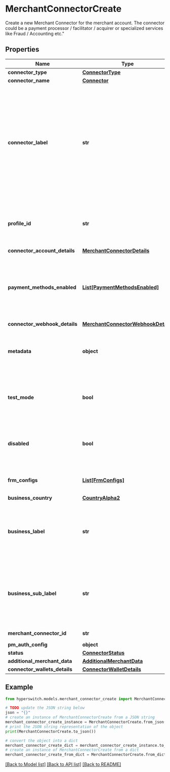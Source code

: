 # MerchantConnectorCreate

Create a new Merchant Connector for the merchant account. The connector could be a payment processor / facilitator / acquirer or specialized services like Fraud / Accounting etc.\"

## Properties

Name | Type | Description | Notes
------------ | ------------- | ------------- | -------------
**connector_type** | [**ConnectorType**](ConnectorType.md) |  | 
**connector_name** | [**Connector**](Connector.md) |  | 
**connector_label** | **str** | This is an unique label you can generate and pass in order to identify this connector account on your Hyperswitch dashboard and reports. Eg: if your profile label is &#x60;default&#x60;, connector label can be &#x60;stripe_default&#x60; | [optional] 
**profile_id** | **str** | Identifier for the profile, if not provided default will be chosen from merchant account | [optional] 
**connector_account_details** | [**MerchantConnectorDetails**](MerchantConnectorDetails.md) |  | [optional] 
**payment_methods_enabled** | [**List[PaymentMethodsEnabled]**](PaymentMethodsEnabled.md) | An object containing the details about the payment methods that need to be enabled under this merchant connector account | [optional] 
**connector_webhook_details** | [**MerchantConnectorWebhookDetails**](MerchantConnectorWebhookDetails.md) |  | [optional] 
**metadata** | **object** | Metadata is useful for storing additional, unstructured information on an object. | [optional] 
**test_mode** | **bool** | A boolean value to indicate if the connector is in Test mode. By default, its value is false. | [optional] [default to False]
**disabled** | **bool** | A boolean value to indicate if the connector is disabled. By default, its value is false. | [optional] [default to False]
**frm_configs** | [**List[FrmConfigs]**](FrmConfigs.md) | Contains the frm configs for the merchant connector | [optional] 
**business_country** | [**CountryAlpha2**](CountryAlpha2.md) |  | [optional] 
**business_label** | **str** | The business label to which the connector account is attached. To be deprecated soon. Use the &#39;profile_id&#39; instead | [optional] 
**business_sub_label** | **str** | The business sublabel to which the connector account is attached. To be deprecated soon. Use the &#39;profile_id&#39; instead | [optional] 
**merchant_connector_id** | **str** | Unique ID of the connector | [optional] 
**pm_auth_config** | **object** |  | [optional] 
**status** | [**ConnectorStatus**](ConnectorStatus.md) |  | [optional] 
**additional_merchant_data** | [**AdditionalMerchantData**](AdditionalMerchantData.md) |  | [optional] 
**connector_wallets_details** | [**ConnectorWalletDetails**](ConnectorWalletDetails.md) |  | [optional] 

## Example

```python
from hyperswitch.models.merchant_connector_create import MerchantConnectorCreate

# TODO update the JSON string below
json = "{}"
# create an instance of MerchantConnectorCreate from a JSON string
merchant_connector_create_instance = MerchantConnectorCreate.from_json(json)
# print the JSON string representation of the object
print(MerchantConnectorCreate.to_json())

# convert the object into a dict
merchant_connector_create_dict = merchant_connector_create_instance.to_dict()
# create an instance of MerchantConnectorCreate from a dict
merchant_connector_create_from_dict = MerchantConnectorCreate.from_dict(merchant_connector_create_dict)
```
[[Back to Model list]](../README.md#documentation-for-models) [[Back to API list]](../README.md#documentation-for-api-endpoints) [[Back to README]](../README.md)


